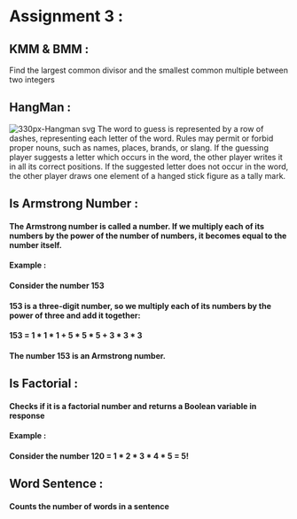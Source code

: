 # Assignment 3 :
## KMM & BMM :
Find the largest common divisor and the smallest common multiple between two integers

## HangMan :
![330px-Hangman svg](https://user-images.githubusercontent.com/91725214/155573188-aec5989c-ad0a-4753-b643-2e9d61f8e029.png)
The word to guess is represented by a row of dashes, representing each letter of the word. Rules may permit or forbid proper nouns, such as names, places, brands, or slang. If the guessing player suggests a letter which occurs in the word, the other player writes it in all its correct positions. If the suggested letter does not occur in the word, the other player draws one element of a hanged stick figure as a tally mark.
## Is Armstrong Number :
#### The Armstrong number is called a number. If we multiply each of its numbers by the power of the number of numbers, it becomes equal to the number itself.
#### Example :
#### Consider the number 153
#### 153 is a three-digit number, so we multiply each of its numbers by the power of three and add it together:
#### 153 = 1 * 1 * 1 + 5 * 5 * 5 + 3 * 3 * 3
#### The number 153 is an Armstrong number.

## Is Factorial :
#### Checks if it is a factorial number and returns a Boolean variable in response
#### Example :
#### Consider the number 120 = 1 * 2 * 3 * 4 * 5 = 5!

## Word Sentence :
#### Counts the number of words in a sentence
